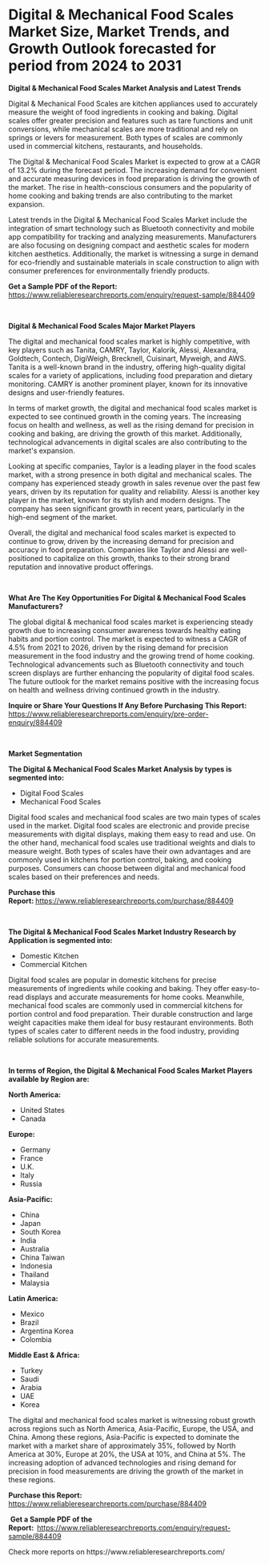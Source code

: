 <p><h1>Digital & Mechanical Food Scales Market Size, Market Trends, and Growth Outlook forecasted for period from 2024 to 2031</h1></p><p><strong>Digital & Mechanical Food Scales Market Analysis and Latest Trends</strong></p>
<p><p>Digital & Mechanical Food Scales are kitchen appliances used to accurately measure the weight of food ingredients in cooking and baking. Digital scales offer greater precision and features such as tare functions and unit conversions, while mechanical scales are more traditional and rely on springs or levers for measurement. Both types of scales are commonly used in commercial kitchens, restaurants, and households.</p><p>The Digital & Mechanical Food Scales Market is expected to grow at a CAGR of 13.2% during the forecast period. The increasing demand for convenient and accurate measuring devices in food preparation is driving the growth of the market. The rise in health-conscious consumers and the popularity of home cooking and baking trends are also contributing to the market expansion.</p><p>Latest trends in the Digital & Mechanical Food Scales Market include the integration of smart technology such as Bluetooth connectivity and mobile app compatibility for tracking and analyzing measurements. Manufacturers are also focusing on designing compact and aesthetic scales for modern kitchen aesthetics. Additionally, the market is witnessing a surge in demand for eco-friendly and sustainable materials in scale construction to align with consumer preferences for environmentally friendly products.</p></p>
<p><strong>Get a Sample PDF of the Report:&nbsp;</strong> <a href="https://www.reliableresearchreports.com/enquiry/request-sample/884409">https://www.reliableresearchreports.com/enquiry/request-sample/884409</a></p>
<p>&nbsp;</p>
<p><strong>Digital & Mechanical Food Scales Major Market Players</strong></p>
<p><p>The digital and mechanical food scales market is highly competitive, with key players such as Tanita, CAMRY, Taylor, Kalorik, Alessi, Alexandra, Goldtech, Contech, DigiWeigh, Brecknell, Cuisinart, Myweigh, and AWS. Tanita is a well-known brand in the industry, offering high-quality digital scales for a variety of applications, including food preparation and dietary monitoring. CAMRY is another prominent player, known for its innovative designs and user-friendly features.</p><p>In terms of market growth, the digital and mechanical food scales market is expected to see continued growth in the coming years. The increasing focus on health and wellness, as well as the rising demand for precision in cooking and baking, are driving the growth of this market. Additionally, technological advancements in digital scales are also contributing to the market's expansion.</p><p>Looking at specific companies, Taylor is a leading player in the food scales market, with a strong presence in both digital and mechanical scales. The company has experienced steady growth in sales revenue over the past few years, driven by its reputation for quality and reliability. Alessi is another key player in the market, known for its stylish and modern designs. The company has seen significant growth in recent years, particularly in the high-end segment of the market.</p><p>Overall, the digital and mechanical food scales market is expected to continue to grow, driven by the increasing demand for precision and accuracy in food preparation. Companies like Taylor and Alessi are well-positioned to capitalize on this growth, thanks to their strong brand reputation and innovative product offerings.</p></p>
<p>&nbsp;</p>
<p><strong>What Are The Key Opportunities For Digital & Mechanical Food Scales Manufacturers?</strong></p>
<p><p>The global digital & mechanical food scales market is experiencing steady growth due to increasing consumer awareness towards healthy eating habits and portion control. The market is expected to witness a CAGR of 4.5% from 2021 to 2026, driven by the rising demand for precision measurement in the food industry and the growing trend of home cooking. Technological advancements such as Bluetooth connectivity and touch screen displays are further enhancing the popularity of digital food scales. The future outlook for the market remains positive with the increasing focus on health and wellness driving continued growth in the industry.</p></p>
<p><strong>Inquire or Share Your Questions If Any Before Purchasing This Report:</strong> <a href="https://www.reliableresearchreports.com/enquiry/pre-order-enquiry/884409">https://www.reliableresearchreports.com/enquiry/pre-order-enquiry/884409</a></p>
<p>&nbsp;</p>
<p><strong>Market Segmentation</strong></p>
<p><strong>The Digital & Mechanical Food Scales Market Analysis by types is segmented into:</strong></p>
<p><ul><li>Digital Food Scales</li><li>Mechanical Food Scales</li></ul></p>
<p><p>Digital food scales and mechanical food scales are two main types of scales used in the market. Digital food scales are electronic and provide precise measurements with digital displays, making them easy to read and use. On the other hand, mechanical food scales use traditional weights and dials to measure weight. Both types of scales have their own advantages and are commonly used in kitchens for portion control, baking, and cooking purposes. Consumers can choose between digital and mechanical food scales based on their preferences and needs.</p></p>
<p><strong>Purchase this Report:&nbsp;</strong><a href="https://www.reliableresearchreports.com/purchase/884409">https://www.reliableresearchreports.com/purchase/884409</a></p>
<p>&nbsp;</p>
<p><strong>The Digital & Mechanical Food Scales Market Industry Research by Application is segmented into:</strong></p>
<p><ul><li>Domestic Kitchen</li><li>Commercial Kitchen</li></ul></p>
<p><p>Digital food scales are popular in domestic kitchens for precise measurements of ingredients while cooking and baking. They offer easy-to-read displays and accurate measurements for home cooks. Meanwhile, mechanical food scales are commonly used in commercial kitchens for portion control and food preparation. Their durable construction and large weight capacities make them ideal for busy restaurant environments. Both types of scales cater to different needs in the food industry, providing reliable solutions for accurate measurements.</p></p>
<p>&nbsp;</p>
<p><strong>In terms of Region, the Digital & Mechanical Food Scales Market Players available by Region are:</strong></p>
<p>
    <p> <strong> North America: </strong>
        <ul>
            <li>United States</li>
            <li>Canada</li>
        </ul>
        </p> 
    <p> <strong> Europe: </strong>
        <ul>
            <li>Germany</li>
            <li>France</li>
            <li>U.K.</li>
            <li>Italy</li>
            <li>Russia</li>
        </ul>
        </p> 
    <p> <strong> Asia-Pacific: </strong>
        <ul>
            <li>China</li>
            <li>Japan</li>
            <li>South Korea</li>
            <li>India</li>
            <li>Australia</li>
            <li>China Taiwan</li>
            <li>Indonesia</li>
            <li>Thailand</li>
            <li>Malaysia</li>
        </ul>
        </p> 
    <p> <strong> Latin America: </strong>
        <ul>
            <li>Mexico</li>
            <li>Brazil</li>
            <li>Argentina Korea</li>
            <li>Colombia</li>
        </ul>
        </p> 
    <p> <strong> Middle East & Africa: </strong>
        <ul>
            <li>Turkey</li>
            <li>Saudi</li>
            <li>Arabia</li>
            <li>UAE</li>
            <li>Korea</li>
        </ul>
    </p>
    </p>
<p><p>The digital and mechanical food scales market is witnessing robust growth across regions such as North America, Asia-Pacific, Europe, the USA, and China. Among these regions, Asia-Pacific is expected to dominate the market with a market share of approximately 35%, followed by North America at 30%, Europe at 20%, the USA at 10%, and China at 5%. The increasing adoption of advanced technologies and rising demand for precision in food measurements are driving the growth of the market in these regions.</p></p>
<p><strong>Purchase this Report: </strong><a href="https://www.reliableresearchreports.com/purchase/884409">https://www.reliableresearchreports.com/purchase/884409</a></p>
<p>&nbsp;<strong>Get a Sample PDF of the Report:&nbsp;&nbsp;</strong><a href="https://www.reliableresearchreports.com/enquiry/request-sample/884409">https://www.reliableresearchreports.com/enquiry/request-sample/884409</a></p>
<p><strong></strong></p>
<p>Check more reports on https://www.reliableresearchreports.com/</p>